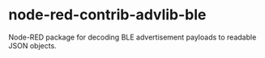 # node-red-contrib-advlib-ble
Node-RED package for decoding BLE advertisement payloads to readable JSON objects.
